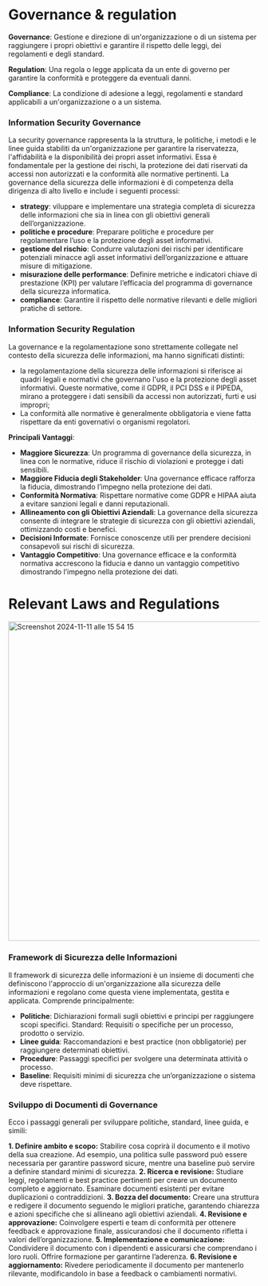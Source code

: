 # Governance & regulation

**Governance**: Gestione e direzione di un'organizzazione o di un sistema per raggiungere i propri obiettivi e garantire il rispetto delle leggi, dei regolamenti e degli standard.

**Regulation**: Una regola o legge applicata da un ente di governo per garantire la conformità e proteggere da eventuali danni.

**Compliance**: La condizione di adesione a leggi, regolamenti e standard applicabili a un'organizzazione o a un sistema.


### Information Security Governance
La security governance rappresenta la la struttura, le politiche, i metodi e le linee guida stabiliti da un'organizzazione per garantire la riservatezza, l'affidabilità e la disponibilità dei propri asset informativi. Essa è fondamentale per la gestione dei rischi, la protezione dei dati riservati da accessi non autorizzati e la conformità alle normative pertinenti. La governance della sicurezza delle informazioni è di competenza della dirigenza di alto livello e include i seguenti processi: 

- **strategy**: viluppare e implementare una strategia completa di sicurezza delle informazioni che sia in linea con gli obiettivi generali dell’organizzazione.
- **politiche e procedure**: Preparare politiche e procedure per regolamentare l’uso e la protezione degli asset informativi.
- **gestione del rischio**: Condurre valutazioni dei rischi per identificare potenziali minacce agli asset informativi dell’organizzazione e attuare misure di mitigazione.
- **misurazione delle performance**: Definire metriche e indicatori chiave di prestazione (KPI) per valutare l’efficacia del programma di governance della sicurezza informatica.
- **compliance**: Garantire il rispetto delle normative rilevanti e delle migliori pratiche di settore.

### Information Security Regulation
La governance e la regolamentazione sono strettamente collegate nel contesto della sicurezza delle informazioni, ma hanno significati distinti: 
- la regolamentazione della sicurezza delle informazioni si riferisce ai quadri legali e normativi che governano l'uso e la protezione degli asset informativi. Queste normative, come il GDPR, il PCI DSS e il PIPEDA, mirano a proteggere i dati sensibili da accessi non autorizzati, furti e usi impropri;
- La conformità alle normative è generalmente obbligatoria e viene fatta rispettare da enti governativi o organismi regolatori.

**Principali Vantaggi**:
- **Maggiore Sicurezza**: Un programma di governance della sicurezza, in linea con le normative, riduce il rischio di violazioni e protegge i dati sensibili.
- **Maggiore Fiducia degli Stakeholder**: Una governance efficace rafforza la fiducia, dimostrando l’impegno nella protezione dei dati.
- **Conformità Normativa**: Rispettare normative come GDPR e HIPAA aiuta a evitare sanzioni legali e danni reputazionali.
- **Allineamento con gli Obiettivi Aziendali**: La governance della sicurezza consente di integrare le strategie di sicurezza con gli obiettivi aziendali, ottimizzando costi e benefici.
- **Decisioni Informate**: Fornisce conoscenze utili per prendere decisioni consapevoli sui rischi di sicurezza.
- **Vantaggio Competitivo**: Una governance efficace e la conformità normativa accrescono la fiducia e danno un vantaggio competitivo dimostrando l’impegno nella protezione dei dati.

# Relevant Laws and Regulations
<img width="639" alt="Screenshot 2024-11-11 alle 15 54 15" src="https://github.com/user-attachments/assets/b5fb8b19-0a2d-4540-afc1-296dfc122608">

### Framework di Sicurezza delle Informazioni
Il framework di sicurezza delle informazioni è un insieme di documenti che definiscono l'approccio di un'organizzazione alla sicurezza delle informazioni e regolano come questa viene implementata, gestita e applicata. Comprende principalmente:

- **Politiche**: Dichiarazioni formali sugli obiettivi e principi per raggiungere scopi specifici.
Standard: Requisiti o specifiche per un processo, prodotto o servizio.
- **Linee guida**: Raccomandazioni e best practice (non obbligatorie) per raggiungere determinati obiettivi.
- **Procedure**: Passaggi specifici per svolgere una determinata attività o processo.
- **Baseline**: Requisiti minimi di sicurezza che un’organizzazione o sistema deve rispettare.


### Sviluppo di Documenti di Governance

Ecco i passaggi generali per sviluppare politiche, standard, linee guida, e simili:

**1. Definire ambito e scopo:** Stabilire cosa coprirà il documento e il motivo della sua creazione. Ad esempio, una politica sulle password può essere necessaria per garantire password sicure, mentre una baseline può servire a definire standard minimi di sicurezza.
**2. Ricerca e revisione:** Studiare leggi, regolamenti e best practice pertinenti per creare un documento completo e aggiornato. Esaminare documenti esistenti per evitare duplicazioni o contraddizioni.
**3. Bozza del documento:** Creare una struttura e redigere il documento seguendo le migliori pratiche, garantendo chiarezza e azioni specifiche che si allineano agli obiettivi aziendali.
**4. Revisione e approvazione:** Coinvolgere esperti e team di conformità per ottenere feedback e approvazione finale, assicurandosi che il documento rifletta i valori dell’organizzazione.
**5. Implementazione e comunicazione:** Condividere il documento con i dipendenti e assicurarsi che comprendano i loro ruoli. Offrire formazione per garantirne l’aderenza.
**6. Revisione e aggiornamento:** Rivedere periodicamente il documento per mantenerlo rilevante, modificandolo in base a feedback o cambiamenti normativi.


